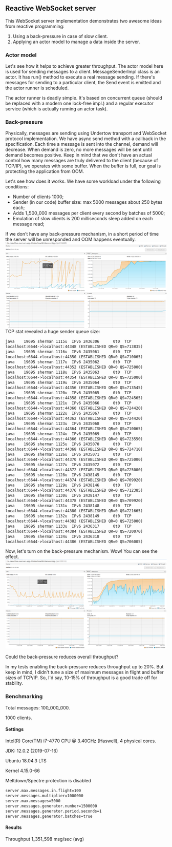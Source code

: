 ## Reactive WebSocket server ##

This WebSocket server implementation demonstrates two awesome ideas from reactive programming:
1. Using a back-pressure in case of slow client.
2. Applying an actor model to manage a data inside the server.

### Actor model ###

Let's see how it helps to achieve greater throughput. The actor model here is used for sending messages to a client.
MessageSenderImpl class is an actor. It has run() method to execute a real message sending.
If there's messages for sending to a particular client, the Send event is emitted and the actor runner is scheduled.

The actor runner is deadly simple. It's based on concurrent queue (should be replaced with a modern one lock-free impl.)
and a regular executor service (which is actually running an actor task).

### Back-pressure ###

Physically, messages are sending using Undertow transport and WebSocket protocol implementation.
We have async send method with a callback in the specification. Each time a message is sent into the channel, demand will decrease. When demand is zero, no more messages will be sent until demand becomes positive.
Keep in mind that we don't have an actual control how many messages are truly delivered to the client (because of TCP/IP), we operates with some buffer. When the buffer is full, our goal is protecting the application from OOM.

Let's see how does it works. We have some workload under the following conditions:
* Number of clients 1000;
* Sender (in our code) buffer size: max 5000 messages about 250 bytes each;
* Adds 1_500_000 messages per client every second by batches of 5000;
* Emulation of slow clients is 200 milliseconds sleep added on each message read;

If we don't have any back-pressure mechanism, in a short period of time the server will be unresponded and OOM happens eventually.
![Unresponded](unresponded.png)
TCP stat revealed a huge sender queue size:
```
java    19695 sherman 1115u  IPv6 2436306      0t0  TCP localhost:6644->localhost:44348 (ESTABLISHED QR=0 QS=713835)
java    19695 sherman 1116u  IPv6 2435061      0t0  TCP localhost:6644->localhost:44350 (ESTABLISHED QR=0 QS=710065)
java    19695 sherman 1117u  IPv6 2435062      0t0  TCP localhost:6644->localhost:44352 (ESTABLISHED QR=0 QS=725000)
java    19695 sherman 1118u  IPv6 2435063      0t0  TCP localhost:6644->localhost:44354 (ESTABLISHED QR=0 QS=725000)
java    19695 sherman 1119u  IPv6 2435064      0t0  TCP localhost:6644->localhost:44356 (ESTABLISHED QR=0 QS=713545)
java    19695 sherman 1120u  IPv6 2435065      0t0  TCP localhost:6644->localhost:44358 (ESTABLISHED QR=0 QS=724565)
java    19695 sherman 1121u  IPv6 2435066      0t0  TCP localhost:6644->localhost:44360 (ESTABLISHED QR=0 QS=724420)
java    19695 sherman 1122u  IPv6 2435067      0t0  TCP localhost:6644->localhost:44362 (ESTABLISHED QR=0 QS=724420)
java    19695 sherman 1123u  IPv6 2435068      0t0  TCP localhost:6644->localhost:44364 (ESTABLISHED QR=0 QS=710065)
java    19695 sherman 1124u  IPv6 2435069      0t0  TCP localhost:6644->localhost:44366 (ESTABLISHED QR=0 QS=723550)
java    19695 sherman 1125u  IPv6 2435070      0t0  TCP localhost:6644->localhost:44368 (ESTABLISHED QR=0 QS=724710)
java    19695 sherman 1126u  IPv6 2435071      0t0  TCP localhost:6644->localhost:44370 (ESTABLISHED QR=0 QS=725000)
java    19695 sherman 1127u  IPv6 2435072      0t0  TCP localhost:6644->localhost:44372 (ESTABLISHED QR=0 QS=725000)
java    19695 sherman 1128u  IPv6 2438145      0t0  TCP localhost:6644->localhost:44374 (ESTABLISHED QR=0 QS=709920)
java    19695 sherman 1129u  IPv6 2438146      0t0  TCP localhost:6644->localhost:44376 (ESTABLISHED QR=0 QS=712385)
java    19695 sherman 1130u  IPv6 2438147      0t0  TCP localhost:6644->localhost:44378 (ESTABLISHED QR=0 QS=709920)
java    19695 sherman 1131u  IPv6 2438148      0t0  TCP localhost:6644->localhost:44380 (ESTABLISHED QR=0 QS=721665)
java    19695 sherman 1132u  IPv6 2438149      0t0  TCP localhost:6644->localhost:44382 (ESTABLISHED QR=0 QS=725000)
java    19695 sherman 1133u  IPv6 2436317      0t0  TCP localhost:6644->localhost:44384 (ESTABLISHED QR=0 QS=720070)
java    19695 sherman 1134u  IPv6 2436318      0t0  TCP localhost:6644->localhost:44386 (ESTABLISHED QR=0 QS=706005)
```

Now, let's turn on the back-pressure mechanism. Wow! You can see the effect.
![Back-pressure](with_back_pressure.png)

Could the back-pressure reduces overall throughput?

In my tests enabling the back-pressure reduces throughput up to 20%.
But keep in mind, I didn't tune a size of maximum messages in flight and buffer sizes of TCP/IP.
So, I'd say, 10-15% of throughput is a good trade off for stability.

### Benchmarking ###

Total messages: 100_000_000.

1000 clients.

#### Settings ####

Intel(R) Core(TM) i7-4770 CPU @ 3.40GHz (Haswell), 4 physical cores.

JDK: 12.0.2 (2019-07-16)

Ubuntu 18.04.3 LTS

Kernel 4.15.0-66

Meltdown/Spectre protection is disabled

```properties
server.max.messages.in.flight=100
server.messages.multiplier=1000000
server.max.messages=5000
server.messages.generator.number=1500000
server.messages.generator.period.seconds=1
server.messages.generator.batches=true
```

#### Results ####

Throughput 1_351_598 msg/sec (avg)
   

  




